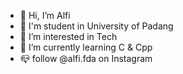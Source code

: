 - 👋 Hi, I’m Alfi
- 🏫 I'm student in University of Padang
- 👀 I’m interested in Tech 
- 🌱 I’m currently learning C & Cpp
- 📪 follow @alfi.fda on Instagram
  

